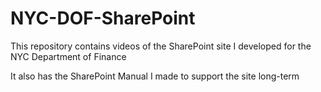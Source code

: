 # NYC-DOF-SharePoint

This repository contains videos of the SharePoint site I developed for the NYC Department of Finance 

It also has the SharePoint Manual I made to support the site long-term
